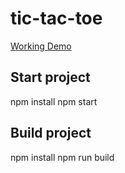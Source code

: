 # tic-tac-toe

[Working Demo](http://danielscarpim.com.br/tic-tac-toe/)

## Start project

npm install
npm start

## Build project

npm install
npm run build
